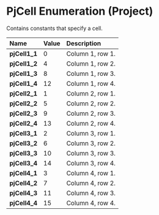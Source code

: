 
# PjCell Enumeration (Project)

Contains constants that specify a cell.



|**Name**|**Value**|**Description**|
|:-----|:-----|:-----|
| **pjCell1_1**|0|Column 1, row 1.|
| **pjCell1_2**|4|Column 1, row 2.|
| **pjCell1_3**|8|Column 1, row 3.|
| **pjCell1_4**|12|Column 1, row 4.|
| **pjCell2_1**|1|Column 2, row 1.|
| **pjCell2_2**|5|Column 2, row 2.|
| **pjCell2_3**|9|Column 2, row 3.|
| **pjCell2_4**|13|Column 2, row 4.|
| **pjCell3_1**|2|Column 3, row 1.|
| **pjCell3_2**|6|Column 3, row 2.|
| **pjCell3_3**|10|Column 3, row 3.|
| **pjCell3_4**|14|Column 3, row 4.|
| **pjCell4_1**|3|Column 4, row 1.|
| **pjCell4_2**|7|Column 4, row 2.|
| **pjCell4_3**|11|Column 4, row 3.|
| **pjCell4_4**|15|Column 4, row 4.|
